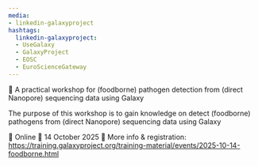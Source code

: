 ```yaml
---
media:
- linkedin-galaxyproject
hashtags:
  linkedin-galaxyproject:
  - UseGalaxy
  - GalaxyProject
  - EOSC
  - EuroScienceGateway
---
```

📣 A practical workshop for (foodborne) pathogen detection from (direct Nanopore) sequencing data using Galaxy

The purpose of this workshop is to gain knowledge on detect (foodborne) pathogens from (direct Nanopore) sequencing data using Galaxy

📍 Online
📅 14 October 2025
🔗 More info & registration: https://training.galaxyproject.org/training-material/events/2025-10-14-foodborne.html